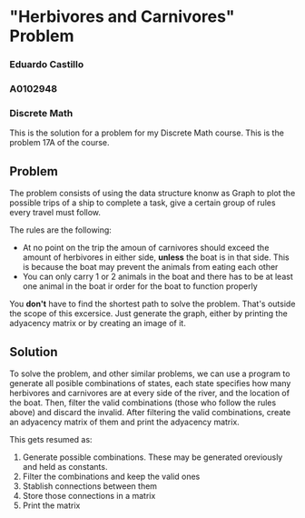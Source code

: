 # "Herbivores and Carnivores" Problem
### Eduardo Castillo
### A0102948
### Discrete Math

This is the solution for a problem for my Discrete Math course. This is the problem 17A of the course. 

## Problem
The problem consists of using the data structure knonw  as Graph to plot the possible trips of a ship to complete a task, give a certain group of rules every travel must follow.

The rules are the following:

* At no point on the trip the amoun of carnivores should exceed the amount of herbivores in either side, **unless** the boat is in that side. This is because the boat may prevent the animals from eating each other
* You can only carry 1 or 2 animals in the boat and there has to be at least one animal in the boat ir order for the boat to function properly

You **don't** have to find the shortest path to solve the problem. That's outside the scope of this excersice. Just generate the graph, either by printing the adyacency matrix or by creating an image of it.

## Solution

To solve the problem, and other similar problems, we can use a program to generate all posible combinations of states, each state specifies how many herbivores and carnivores are at every side of the river, and the location of the boat. Then, filter the valid combinations (those who follow the rules above) and discard the invalid. After filtering the valid combinations, create an adyacency matrix of them and print the adyacency matrix. 

This gets resumed as:

1. Generate possible combinations. These may be generated oreviously and held as constants. 
2. Filter the combinations and keep the valid ones
3. Stablish connections between them
4. Store those connections in a matrix
5. Print the matrix
